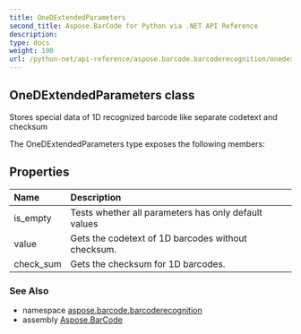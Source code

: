 ```yaml
---
title: OneDExtendedParameters
second_title: Aspose.BarCode for Python via .NET API Reference
description: 
type: docs
weight: 190
url: /python-net/api-reference/aspose.barcode.barcoderecognition/onedextendedparameters/
---
```


## OneDExtendedParameters class

Stores special data of 1D recognized barcode like separate codetext and checksum

The OneDExtendedParameters type exposes the following members:
## Properties
| Name | Description |
| :- | :- |
|is_empty|Tests whether all parameters has only default values|
|value|Gets the codetext of 1D barcodes without checksum.|
|check_sum|Gets the checksum for 1D barcodes.|

### See Also

* namespace [aspose.barcode.barcoderecognition](/barcode/python-net/api-reference/aspose.barcode.barcoderecognition/)
* assembly [Aspose.BarCode](/barcode/python-net/api-reference/)

